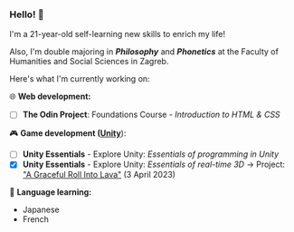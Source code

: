 ### Hello! 👋
I'm a 21-year-old self-learning new skills to enrich my life!

Also, I'm double majoring in ***Philosophy*** and ***Phonetics*** at the Faculty of Humanities and Social Sciences in Zagreb.

Here's what I'm currently working on:

:globe_with_meridians: **Web development:**
- [ ] **The Odin Project**: Foundations Course - *Introduction to HTML & CSS*

:video_game: **Game development ([Unity](https://learn.unity.com/u/matthias_wolf/)**):
- [ ] **Unity Essentials** - Explore Unity: *Essentials of programming in Unity*
- [x] **Unity Essentials** - Explore Unity: *Essentials of real-time 3D* -> Project: ["A Graceful Roll Into Lava"](https://play.unity.com/mg/other/a-graceful-roll-into-lava) (3 April 2023)

:brain: **Language learning:**
- Japanese
- French
